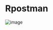 # Rpostman
![image](https://github.com/Abdul70057005/Rpostman/assets/139941735/b7ae1556-beb1-44ea-8eb4-e319316cd131)

